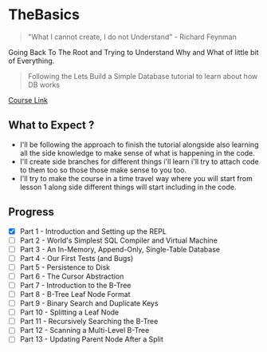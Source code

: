 # TheBasics

> "What I cannot create, I do not Understand" - Richard Feynman

Going Back To The Root and Trying to Understand Why and What of little bit of Everything.

> Following the Lets Build a Simple Database tutorial to learn about how DB works

[Course Link](https://cstack.github.io/db_tutorial/parts/part1.html)

## What to Expect ?
* I'll be following the approach to finish the tutorial alongside also learning all the side knowledge to make sense of what is happening in the code.
* I'll create side branches for different things i'll learn i'll try to attach code to them too so those those make sense to you too.
* I'll try to make the course in a time travel way where you will start from lesson 1 along side different things will start including in the code.

## Progress
* [x] Part 1 - Introduction and Setting up the REPL
* [ ] Part 2 - World's Simplest SQL Compiler and Virtual Machine
* [ ] Part 3 - An In-Memory, Append-Only, Single-Table Database
* [ ] Part 4 - Our First Tests (and Bugs)
* [ ] Part 5 - Persistence to Disk
* [ ] Part 6 - The Cursor Abstraction
* [ ] Part 7 - Introduction to the B-Tree
* [ ] Part 8 - B-Tree Leaf Node Format
* [ ] Part 9 - Binary Search and Duplicate Keys
* [ ] Part 10 - Splitting a Leaf Node
* [ ] Part 11 - Recursively Searching the B-Tree
* [ ] Part 12 - Scanning a Multi-Level B-Tree
* [ ] Part 13 - Updating Parent Node After a Split
